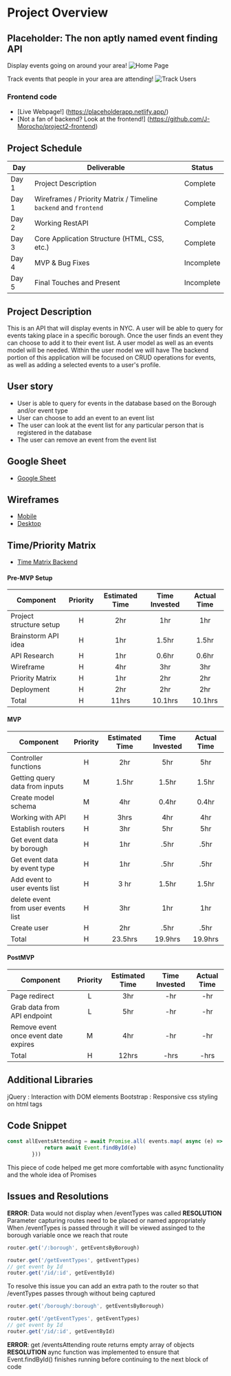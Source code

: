 # Project Overview

## Placeholder: The non aptly named event finding API

Display events going on around your area!
![Home Page](https://res.cloudinary.com/jcloud3zf/image/upload/v1596744866/project2-api/p2-api-homepage_ltthgk.png)

Track events that people in your area are attending!
![Track Users](https://res.cloudinary.com/jcloud3zf/image/upload/v1596744874/project2-api/p2-api-userfavorites_fj53ud.png)

### Frontend code
- [Live Webpage!] (https://placeholderapp.netlify.app/)
- [Not a fan of backend? Look at the frontend!] (https://github.com/J-Morocho/project2-frontend)

## Project Schedule

|  Day | Deliverable | Status
|---|---| ---|
|Day 1| Project Description | Complete
|Day 1| Wireframes / Priority Matrix / Timeline `backend` and `frontend`| Complete
|Day 2| Working RestAPI | Complete
|Day 3| Core Application Structure (HTML, CSS, etc.) | Complete
|Day 4| MVP & Bug Fixes | Incomplete
|Day 5| Final Touches and Present | Incomplete

## Project Description

This is an API that will display events in NYC. A user will be able to query for events taking place in a specific borough. Once the user finds an event they can choose to add it to their event list.  A user model as well as an events model will be needed. Within the user model we will have The backend portion of this application will be focused on CRUD operations for events, as well as adding a selected events to a user's profile. 

## User story

- User is able to query for events in the database based on the Borough and/or event type
- User can choose to add an event to an event list
- The user can look at the event list for any particular person that is registered in the database
- The user can remove an event from the event list

## Google Sheet

- [Google Sheet](https://docs.google.com/spreadsheets/d/1DRhpnHYU-LVnRYKSALXm_xbMCZ3FsTs6Zl-VJ1MU49E/edit#gid=0)


## Wireframes

- [Mobile](https://res.cloudinary.com/jcloud3zf/image/upload/v1596216790/project2-api/p2-mobile_ih9xem.png)
- [Desktop](https://res.cloudinary.com/jcloud3zf/image/upload/v1596221033/project2-api/p2-desktop_vwoklx.png)

## Time/Priority Matrix

- [Time Matrix Backend](https://res.cloudinary.com/jcloud3zf/image/upload/v1596222842/project2-api/matrix_vgwmkj.png)

#### Pre-MVP Setup
| Component | Priority | Estimated Time | Time Invested | Actual Time |
| --- | :---: |  :---: | :---: | :---: |
| Project structure setup| H| 2hr| 1hr| 1hr|
| Brainstorm API idea |H| 1hr| 1.5hr| 1.5hr|
| API Research| H| 1hr| 0.6hr| 0.6hr|
| Wireframe| H| 4hr| 3hr| 3hr|
| Priority Matrix| H| 1hr| 2hr| 2hr|
| Deployment| H| 2hr| 2hr| 2hr|
| Total | H | 11hrs| 10.1hrs | 10.1hrs |


#### MVP
| Component | Priority | Estimated Time | Time Invested | Actual Time |
| --- | :---: |  :---: | :---: | :---: |
| Controller functions | H | 2hr | 5hr | 5hr|
| Getting query data from inputs | M | 1.5hr| 1.5hr | 1.5hr |
| Create model schema| M | 4hr | 0.4hr | 0.4hr|
| Working with API | H | 3hrs| 4hr | 4hr |
| Establish routers | H | 3hr | 5hr | 5hr|
| Get event data by borough| H | 1hr| .5hr| .5hr|
| Get event data by event type | H | 1hr | .5hr| .5hr|
| Add event to user events list | H | 3 hr| 1.5hr | 1.5hr|
| delete event from user events list | H | 3hr| 1hr| 1hr|
| Create user | H | 2hr| .5hr| .5hr|
| Total | H | 23.5hrs| 19.9hrs | 19.9hrs |

#### PostMVP
| Component | Priority | Estimated Time | Time Invested | Actual Time |
| --- | :---: |  :---: | :---: | :---: |
| Page redirect | L | 3hr | -hr | -hr|
| Grab data from API endpoint | L | 5hr | -hr | -hr|
| Remove event once event date expires | M | 4hr| -hr| -hr|
| Total | H | 12hrs| -hrs | -hrs |

## Additional Libraries

jQuery : Interaction with DOM elements
Bootstrap : Responsive css styling on html tags

## Code Snippet

```js
const allEventsAttending = await Promise.all( events.map( async (e) => {
            return await Event.findById(e) 
        }))
```
This piece of code helped me get more comfortable with async functionality and the whole idea of Promises

## Issues and Resolutions


**ERROR**: Data would not display when /eventTypes was called
**RESOLUTION** Parameter capturing routes need to be placed or named appropriately
When /eventTypes is passed through it will be viewed assinged to the borough variable once we reach that route 
```js
router.get('/:borough', getEventsByBorough)

router.get('/getEventTypes', getEventTypes)
// get event by Id
router.get('/id/:id', getEventById)
```
To resolve this issue you can add an extra path to the router so that /eventTypes passes through without being captured
```js
router.get('/borough/:borough', getEventsByBorough)

router.get('/getEventTypes', getEventTypes)
// get event by Id
router.get('/id/:id', getEventById)
```

**ERROR**: get /eventsAttending route returns empty array of objects
**RESOLUTION** aync function was implemented to ensure that Event.findById() finishes running before continuing to the next block of code


